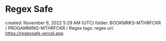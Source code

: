 # Regex Safe

created: November 6, 2022 5:29 AM (UTC)
folder: BOOKMRKS-MTHRFCKR / PROGAMMING-MTHRFCKR / Regex
tags: regex
url: https://regexsafe.vercel.app